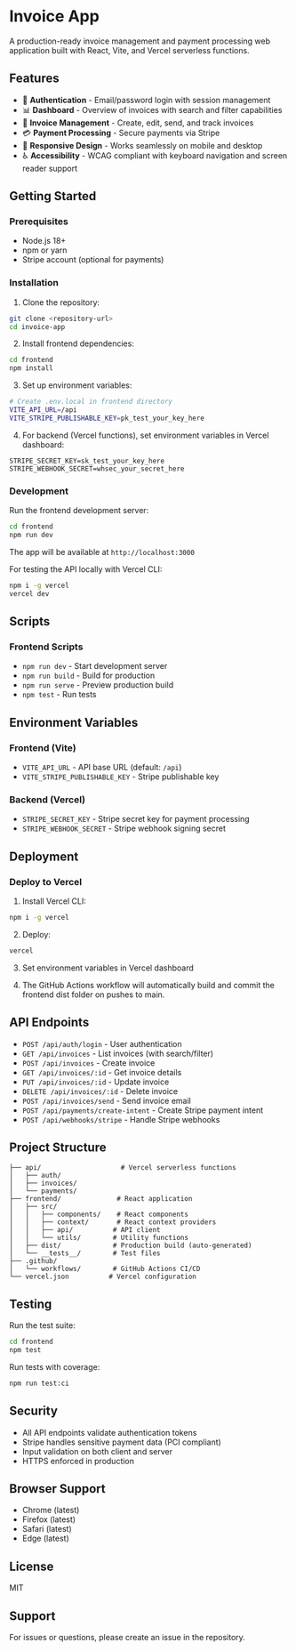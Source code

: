 # Invoice App

A production-ready invoice management and payment processing web application built with React, Vite, and Vercel serverless functions.

## Features

- 🔐 **Authentication** - Email/password login with session management
- 📊 **Dashboard** - Overview of invoices with search and filter capabilities
- 📝 **Invoice Management** - Create, edit, send, and track invoices
- 💳 **Payment Processing** - Secure payments via Stripe
- 📱 **Responsive Design** - Works seamlessly on mobile and desktop
- ♿ **Accessibility** - WCAG compliant with keyboard navigation and screen reader support

## Getting Started

### Prerequisites

- Node.js 18+
- npm or yarn
- Stripe account (optional for payments)

### Installation

1. Clone the repository:
```bash
git clone <repository-url>
cd invoice-app
```

2. Install frontend dependencies:
```bash
cd frontend
npm install
```

3. Set up environment variables:
```bash
# Create .env.local in frontend directory
VITE_API_URL=/api
VITE_STRIPE_PUBLISHABLE_KEY=pk_test_your_key_here
```

4. For backend (Vercel functions), set environment variables in Vercel dashboard:
```
STRIPE_SECRET_KEY=sk_test_your_key_here
STRIPE_WEBHOOK_SECRET=whsec_your_secret_here
```

### Development

Run the frontend development server:
```bash
cd frontend
npm run dev
```

The app will be available at `http://localhost:3000`

For testing the API locally with Vercel CLI:
```bash
npm i -g vercel
vercel dev
```

## Scripts

### Frontend Scripts

- `npm run dev` - Start development server
- `npm run build` - Build for production
- `npm run serve` - Preview production build
- `npm test` - Run tests

## Environment Variables

### Frontend (Vite)
- `VITE_API_URL` - API base URL (default: `/api`)
- `VITE_STRIPE_PUBLISHABLE_KEY` - Stripe publishable key

### Backend (Vercel)
- `STRIPE_SECRET_KEY` - Stripe secret key for payment processing
- `STRIPE_WEBHOOK_SECRET` - Stripe webhook signing secret

## Deployment

### Deploy to Vercel

1. Install Vercel CLI:
```bash
npm i -g vercel
```

2. Deploy:
```bash
vercel
```

3. Set environment variables in Vercel dashboard

4. The GitHub Actions workflow will automatically build and commit the frontend dist folder on pushes to main.

## API Endpoints

- `POST /api/auth/login` - User authentication
- `GET /api/invoices` - List invoices (with search/filter)
- `POST /api/invoices` - Create invoice
- `GET /api/invoices/:id` - Get invoice details
- `PUT /api/invoices/:id` - Update invoice
- `DELETE /api/invoices/:id` - Delete invoice
- `POST /api/invoices/send` - Send invoice email
- `POST /api/payments/create-intent` - Create Stripe payment intent
- `POST /api/webhooks/stripe` - Handle Stripe webhooks

## Project Structure

```
├── api/                    # Vercel serverless functions
│   ├── auth/
│   ├── invoices/
│   └── payments/
├── frontend/              # React application
│   ├── src/
│   │   ├── components/    # React components
│   │   ├── context/       # React context providers
│   │   ├── api/          # API client
│   │   └── utils/        # Utility functions
│   ├── dist/             # Production build (auto-generated)
│   └── __tests__/        # Test files
├── .github/
│   └── workflows/        # GitHub Actions CI/CD
└── vercel.json          # Vercel configuration
```

## Testing

Run the test suite:
```bash
cd frontend
npm test
```

Run tests with coverage:
```bash
npm run test:ci
```

## Security

- All API endpoints validate authentication tokens
- Stripe handles sensitive payment data (PCI compliant)
- Input validation on both client and server
- HTTPS enforced in production

## Browser Support

- Chrome (latest)
- Firefox (latest)
- Safari (latest)
- Edge (latest)

## License

MIT

## Support

For issues or questions, please create an issue in the repository.